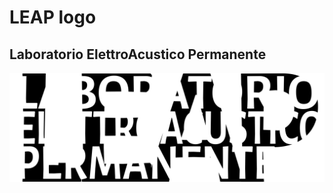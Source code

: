 # LEAP logo

## Laboratorio ElettroAcustico Permanente

![black LEAP logo](2023-11-12-logo-kern-b.png)
